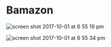 # Bamazon

![screen shot 2017-10-01 at 6 55 19 pm](https://user-images.githubusercontent.com/13475021/31061885-28ba55c6-a6da-11e7-9416-5b8a1b3ce4e4.png)

![screen shot 2017-10-01 at 6 55 34 pm](https://user-images.githubusercontent.com/13475021/31061886-2d9e00c4-a6da-11e7-8822-4f4f3c3b6077.png)


